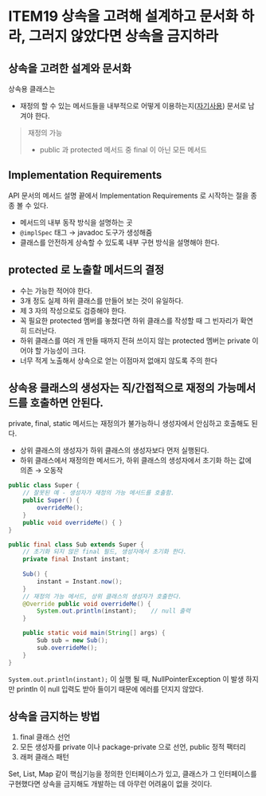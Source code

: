 # ITEM19 상속을 고려해 설계하고 문서화 하라, 그러지 않았다면 상속을 금지하라

## 상속을 고려한 설계와 문서화

상속용 클래스는 
- 재정의 할 수 있는 메서드들을 내부적으로 어떻게 이용하는지([자기사용](./ITEM18.html#self-문제)) 문서로 남겨야 한다.

> 재정의 가능
> - public 과 protected 메서드 중 final 이 아닌 모든 메서드

## Implementation Requirements
API 문서의 메서드 설명 끝에서 Implementation Requirements 로 시작하는 절을 종종 볼 수 있다.

- 메서드의 내부 동작 방식을 설명하는 곳
- `@implSpec` 태그 → javadoc 도구가 생성해줌
- 클래스를 안전하게 상속할 수 있도록 내부 구현 방식을 설명해야 한다.

## protected 로 노출할 메서드의 결정
- 수는 가능한 적어야 한다.
- 3개 정도 실제 하위 클래스를 만들어 보는 것이 유일하다.
- 제 3 자의 작성으로도 검증해야 한다.
- 꼭 필요한 protected 멤버를 놓쳤다면 하위 클래스를 작성할 때 그 빈자리가 확연히 드러난다.
- 하위 클래스를 여러 개 만들 때까지 전혀 쓰이지 않는 protected 멤버는 private 이어야 할 가능성이 크다.
- 너무 적게 노출해서 상속으로 얻는 이점마저 없애지 않도록 주의 한다

## 상속용 클래스의 생성자는 직/간접적으로 재정의 가능메서드를 호출하면 안된다.
private, final, static 메서드는 재정의가 불가능하니 생성자에서 안심하고 호출해도 된다.

- 상위 클래스의 생성자가 하위 클래스의 생성자보다 먼저 실행된다.
- 하위 클래스에서 재정의한 메서드가, 하위 클래스의 생성자에서 초기화 하는 값에 의존 → 오동작

```java
public class Super {
    // 잘못된 예 - 생성자가 재정의 가능 메서드를 호출함.
    public Super() {
        overrideMe();
    }
    public void overrideMe() { }
}

public final class Sub extends Super {
    // 초기화 되지 않은 final 필드, 생성자에서 초기화 한다.
    private final Instant instant;
    
    Sub() {
        instant = Instant.now();
    }
    // 재정의 가능 메서드, 상위 클래스의 생성자가 호출한다.    
    @Override public void overrideMe() {
        System.out.println(instant);    // null 출력   
    }

    public static void main(String[] args) {
        Sub sub = new Sub();
        sub.overrideMe();   
    }
}
```
`System.out.println(instant);` 이 실행 될 때, NullPointerException 이 발생 하지만
println 이 null 입력도 받아 들이기 때문에 에러를 던지지 않았다.

## 상속을 금지하는 방법
1. final 클래스 선언
2. 모든 생성자를 private 이나 package-private 으로 선언, public 정적 팩터리 
3. 래퍼 클래스 패턴 

Set, List, Map 같이 핵심기능을 정의한 인터페이스가 있고, 
클래스가 그 인터페이스를 구현했다면 상속을 금지해도 개발하는 데 아무런 어려움이 없을 것이다.

